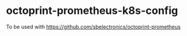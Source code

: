# octoprint-prometheus-k8s-config
To be used with https://github.com/sbelectronics/octoprint-prometheus
